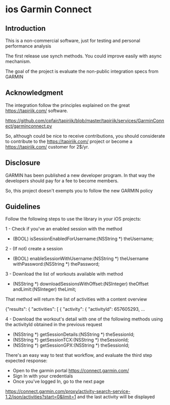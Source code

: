# ios Garmin Connect

## Introduction

This is a non-commercial software, just for testing and personal performance analysis

The first release use synch methods. You could improve easily with async mechanism.

The goal of the project is evaluate the non-public integration specs from GARMIN

## Acknowledgment

The integration follow the principles explained on the great https://tapiriik.com/ software.

https://github.com/cpfair/tapiriik/blob/master/tapiriik/services/GarminConnect/garminconnect.py

So, although could be nice to receive contributions, you should considerate to contribute to the https://tapiriik.com/ project or become a https://tapiriik.com/ customer for 2$/yr.

## Disclosure

GARMIN has been published a new developer program. In that way the developers should pay for a fee to become members. 

So, this project doesn't exempts you to follow the new GARMIN policy

## Guidelines

Follow the following steps to use the library in your iOS projects:

1 - Check if you've an enabled session with the method

- (BOOL) isSessionEnabledForUsername:(NSString *) theUsername; 

2 - (If not) create a session

- (BOOL) enableSessionWithUsername:(NSString *) theUsername withPassword:(NSString *) thePassword;

3 - Download the list of workouts available with method

- (NSString *) downloadSessionsWithOffset:(NSInteger) theOffset andLimit:(NSInteger) theLimit;

That method will return the list of activities with a content overview

{"results": {
  "activities": [
    {
      "activity": {
        "activityId": 657605293,
...

4 - Download the workout's detail with one of the following methods using the activityId obtained in the previous request

- (NSString *) getSessionDetails:(NSString *) theSessionId;
- (NSString *) getSessionTCX:(NSString *) theSessionId;
- (NSString *) getSessionGPX:(NSString *) theSessionId;

There's an easy way to test that workflow, and evaluate the third step expected response:

* Open to the garmin portal https://connect.garmin.com/
* Sign In with your credentials
* Once you've logged In, go to the next page 

https://connect.garmin.com/proxy/activity-search-service-1.2/json/activities?start=0&limit=1 and the last activity will be displayed
